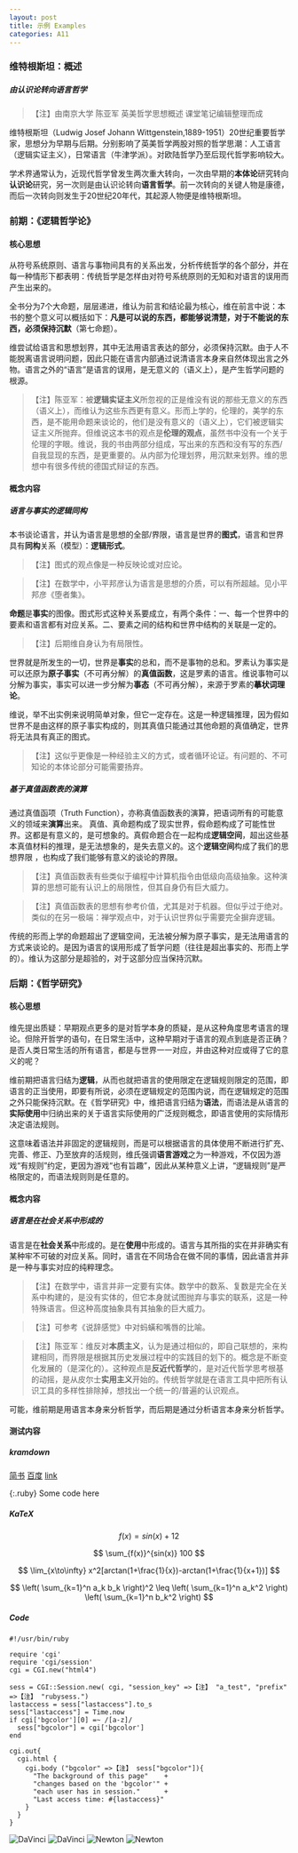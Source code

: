 ```yaml
---
layout: post
title: 示例 Examples
categories: A11
---
```


### 维特根斯坦：概述

##### 由认识论转向语言哲学

>【注】由南京大学 陈亚军 英美哲学思想概述 课堂笔记编辑整理而成

维特根斯坦（Ludwig Josef Johann Wittgenstein,1889-1951）20世纪重要哲学家，思想分为早期与后期。分别影响了英美哲学两股对照的哲学思潮：人工语言（逻辑实证主义），日常语言（牛津学派）。对欧陆哲学乃至后现代哲学影响较大。

学术界通常认为，近现代哲学曾发生两次重大转向，一次由早期的**本体论**研究转向**认识论**研究，另一次则是由认识论转向**语言哲学**。前一次转向的关键人物是康德，而后一次转向则发生于20世纪20年代，其起源人物便是维特根斯坦。

### 前期：《逻辑哲学论》

#### 核心思想

从符号系统原则、语言与事物间具有的关系出发，分析传统哲学的各个部分，并在每一种情形下都表明：传统哲学是怎样由对符号系统原则的无知和对语言的误用而产生出来的。

全书分为7个大命题，层层递进，维认为前言和结论最为核心，维在前言中说：本书的整个意义可以概括如下：**凡是可以说的东西，都能够说清楚，对于不能说的东西，必须保持沉默**（第七命题）。

维尝试给语言和思想划界，其中无法用语言表达的部分，必须保持沉默。由于人不能脱离语言说明问题，因此只能在语言内部通过说清语言本身来自然体现出言之外物。语言之外的“语言”是语言的误用，是无意义的（语义上），是产生哲学问题的根源。

>【注】陈亚军：被**逻辑实证主义**所忽视的正是维没有说的那些无意义的东西（语义上），而维认为这些东西更有意义。形而上学的，伦理的，美学的东西，是不能用命题来谈论的，他们是没有意义的（语义上），它们被逻辑实证主义所抛弃。但维说这本书的观点是**伦理的观点**，虽然书中没有一个关于伦理的字眼。维说，我的书由两部分组成，写出来的东西和没有写的东西/自我显现的东西，是更重要的。从内部为伦理划界，用沉默来划界。维的思想中有很多传统的德国式辩证的东西。

#### 概念内容

##### 语言与事实的逻辑同构

本书谈论语言，并认为语言是思想的全部/界限，语言是世界的**图式**，语言和世界具有**同构**关系（模型）：**逻辑形式**。

>【注】图式的观点像是一种反映论或对应论。

>【注】在数学中，小平邦彦认为语言是思想的介质，可以有所超越。见小平邦彦《堕者集》。

**命题**是**事实**的图像。图式形式这种关系要成立，有两个条件：一、每一个世界中的要素和语言都有对应关系。二、要素之间的结构和世界中结构的关联是一定的。

>【注】后期维自身认为有局限性。

世界就是所发生的一切，世界是**事实**的总和，而不是事物的总和。罗素认为事实是可以还原为**原子事实**（不可再分解）的**真值函数**，这是罗素的语言。维说事物可以分解为事实，事实可以进一步分解为**事态**（不可再分解），来源于罗素的**摹状词理论**。

维说，举不出实例来说明简单对象，但它一定存在。这是一种逻辑推理，因为假如世界不是由这样的原子事实构成的，则其真值只能通过其他命题的真值确定，世界将无法具有真正的图式。

>【注】这似乎更像是一种经验主义的方式，或者循环论证。有问题的、不可知论的本体论部分可能需要扬弃。

##### 基于真值函数表的演算

通过真值函项（Truth Function），亦称真值函数表的演算，把语词所有的可能意义的领域来**演算**出来。 真值、真命题构成了现实世界，假命题构成了可能性世界。这都是有意义的，是可想象的。真假命题合在一起构成**逻辑空间**，超出这些基本真值材料的推理，是无法想象的，是失去意义的。这个**逻辑空间**构成了我们的思想界限 ，也构成了我们能够有意义的谈论的界限。

>【注】真值函数表有些类似于编程中计算机指令由低级向高级抽象。这种演算的思想可能有认识上的局限性，但其自身仍有巨大威力。

>【注】真值函数表的思想有参考价值，尤其是对于机器。但似乎过于绝对。类似的在另一极端：禅学观点中，对于认识世界似乎需要完全摒弃逻辑。

传统的形而上学的命题超出了逻辑空间，无法被分解为原子事实，是无法用语言的方式来谈论的。是因为语言的误用形成了哲学问题（往往是超出事实的、形而上学的）。维认为这部分是超验的，对于这部分应当保持沉默。

### 后期：《哲学研究》

#### 核心思想

维先提出质疑：早期观点更多的是对哲学本身的质疑，是从这种角度思考语言的理论。但除开哲学的语句，在日常生活中，这种早期对于语言的观点到底是否正确？是否人类日常生活的所有语言，都是与世界一一对应，并由这种对应或得了它的意义的呢？

维前期把语言归结为**逻辑**，从而也就把语言的使用限定在逻辑规则限定的范围，即语言的正当使用，即要有所说，必须在逻辑规定的范围内说，而在逻辑规定的范围之外只能保持沉默。在《哲学研究》中，维把语言归结为**语法**，而语法是从语言的**实际使用**中归纳出来的关于语言实际使用的广泛规则概念，即语言使用的实际情形决定语法规则。

这意味着语法并非固定的逻辑规则，而是可以根据语言的具体使用不断进行扩充、完善、修正、乃至放弃的活规则，维氏强调**语言游戏**之为一种游戏，不仅因为游戏“有规则”约定，更因为游戏“也有旨趣”，因此从某种意义上讲，“逻辑规则”是严格限定的，而语法规则则是任意的。

#### 概念内容

##### 语言是在社会关系中形成的

语言是在**社会关系**中形成的。是在**使用**中形成的。语言与其所指的实在并非确实有某种牢不可破的对应关系。同时，语言在不同场合在做不同的事情，因此语言并非是一种与事实对应的纯粹理念。

>【注】在数学中，语言并非一定要有实体。数学中的数系、复数是完全在关系中构建的，是没有实体的，但它本身就试图抛弃与事实的联系，这是一种特殊语言。但这种高度抽象具有其抽象的巨大威力。

>【注】可参考《说辞感觉》中对蚂蟥和嘴唇的比喻。

>【注】陈亚军：维反对**本质主义**，认为是通过相似的，即自己联想的，来构建相同，而界限是根据其历史发展过程中的实践目的划下的。概念是不断变化发展的（是深化的）。这种观点是**反近代哲学**的，是对近代哲学思考根基的动摇，是从皮尔士**实用主义**开始的。传统哲学就是在语言工具中把所有认识工具的多样性排除掉，想找出一个统一的/普遍的认识观点。

可能，维前期是用语言本身来分析哲学，而后期是通过分析语言本身来分析哲学。

#### 测试内容

##### kramdown

[简书](http://jianshu.com)
[百度](http://baidu.com)
[link](test.html)

{:.ruby}
    Some code here

##### KaTeX

$$f(x) = sin(x) + 12$$

$$ \sum_{f(x)}^{sin(x)} 100 $$

$$ \lim_{x\to\infty} x^2[arctan(1+\frac{1}{x})-arctan(1+\frac{1}{x+1})] $$

$$ \left( \sum_{k=1}^n a_k b_k \right)^2 \leq \left( \sum_{k=1}^n a_k^2 \right) \left( \sum_{k=1}^n b_k^2 \right) $$

##### Code

```
#!/usr/bin/ruby
 
require 'cgi'
require 'cgi/session'
cgi = CGI.new("html4")
 
sess = CGI::Session.new( cgi, "session_key" =>【注】 "a_test", "prefix" =>【注】 "rubysess.")
lastaccess = sess["lastaccess"].to_s
sess["lastaccess"] = Time.now
if cgi['bgcolor'][0] =~ /[a-z]/
  sess["bgcolor"] = cgi['bgcolor']
end

cgi.out{
  cgi.html {
    cgi.body ("bgcolor" =>【注】 sess["bgcolor"]){
      "The background of this page"    +
      "changes based on the 'bgcolor'" +
      "each user has in session."      +
      "Last access time: #{lastaccess}"
    }
  }
}
```

<img src="/assets/img/DaVinci_1.jpeg" alt="DaVinci" />

<img src="/assets/img/DaVinci_2.jpeg" alt="DaVinci" />

<img src="/assets/img/Newton.jpeg" alt="Newton" />

<img src="/assets/img/IMG_0003.jpg" alt="Newton" />